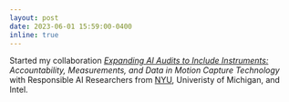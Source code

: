 ```yaml
---
layout: post
date: 2023-06-01 15:59:00-0400
inline: true
---
```


Started my collaboration [_Expanding AI Audits to Include Instruments:_](https://techethicslab.nd.edu/call-for-proposals/) _Accountability, Measurements, and Data in Motion Capture Technology_ with Responsible AI Researchers from [NYU](https://www.monasloane.org/sloane-lab), Univeristy of Michigan, and Intel.

